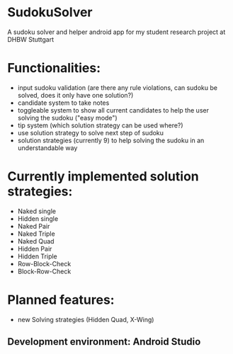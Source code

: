 # SudokuSolver
A sudoku solver and helper android app for my student research project at DHBW Stuttgart

# Functionalities:
- input sudoku validation (are there any rule violations, can sudoku be solved, does it only have one solution?)
- candidate system to take notes
- toggleable system to show all current candidates to help the user solving the sudoku ("easy mode")
- tip system (which solution strategy can be used where?)
- use solution strategy to solve next step of sudoku 
- solution strategies (currently 9) to help solving the sudoku in an understandable way

# Currently implemented solution strategies:
- Naked single
- Hidden single
- Naked Pair
- Naked Triple
- Naked Quad
- Hidden Pair
- Hidden Triple
- Row-Block-Check
- Block-Row-Check

# Planned features:
- new Solving strategies (Hidden Quad, X-Wing)

## Development environment: Android Studio
